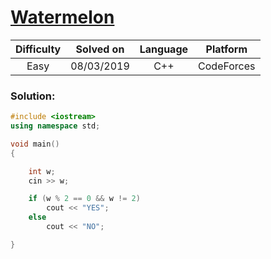 # [Watermelon](https://codeforces.com/contest/4/problem/A)

| Difficulty | Solved on  | Language   | Platform   |
| :--------: | :--------: | :--------: | :--------: |
| Easy       | 08/03/2019 | C++        | CodeForces |

### Solution:

```c++
#include <iostream>
using namespace std;

void main()
{

    int w;
    cin >> w;

    if (w % 2 == 0 && w != 2)
        cout << "YES";
    else
        cout << "NO";

}
```